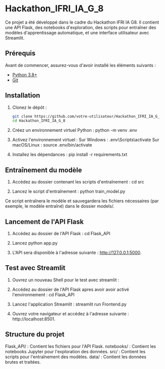 # Hackathon_IFRI_IA_G_8

Ce projet a été développé dans le cadre du Hackathon IFRI IA G8. Il contient une API Flask, des notebooks d'exploration, des scripts pour entraîner des modèles d'apprentissage automatique, et une interface utilisateur avec Streamlit.

## Prérequis

Avant de commencer, assurez-vous d'avoir installé les éléments suivants :

- [Python 3.8+](https://www.python.org/downloads/)
- [Git](https://git-scm.com/)

## Installation

1. Clonez le dépôt :

   ```bash
   git clone https://github.com/votre-utilisateur/Hackathon_IFRI_IA_G_8.git
   cd Hackathon_IFRI_IA_G_8

2. Créez un environnement virtuel Python :
    python -m venv .env

3. Activez l'environnement virtuel :
    Sur Windows : .env\Scripts\activate
    Sur macOS/Linux : source .env/bin/activate

4. Installez les dépendances :
    pip install -r requirements.txt


## Entraînement du modèle

1. Accédez au dossier contenant les scripts d'entraînement :
cd src

2. Lancez le script d'entraînement :
python train_model.py

Ce script entraînera le modèle et sauvegardera les fichiers nécessaires (par exemple, le modèle entraîné) dans le dossier models/.


## Lancement de l'API Flask

1. Accédez au dossier de l'API Flask :
cd Flask_API

2. Lancez 
python app.py

3. L'API sera disponible à l'adresse suivante : http://127.0.0.1:5000.


## Test avec Streamlit

1. Ouvrez un nouveau Shell pour le test avec streamlit :
2. Accédez au dossier de l'API Flask apres avoir avoir activé l'environnement :
cd Flask_API

3. Lancez l'application Streamlit :
streamlit run Frontend.py

4. Ouvrez votre navigateur et accédez à l'adresse suivante : http://localhost:8501.


## Structure du projet
Flask_API/ : Contient les fichiers pour l'API Flask.
notebooks/ : Contient les notebooks Jupyter pour l'exploration des données.
src/ : Contient les scripts pour l'entraînement des modèles.
data/ : Contient les données brutes et traitées.





